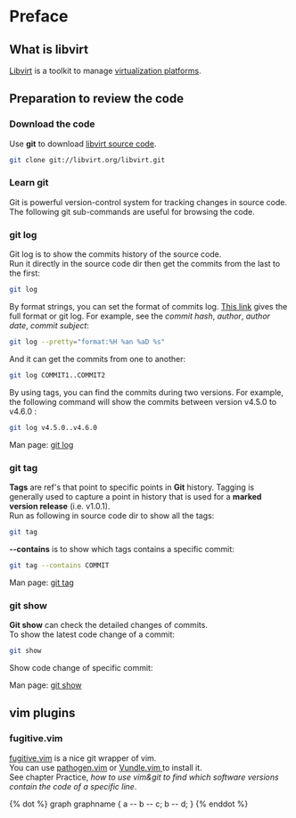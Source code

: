 # Preface
## What is libvirt
[Libvirt](https://libvirt.org/) is a toolkit to manage [virtualization platforms](https://libvirt.org/drivers.html#hypervisor). 

## Preparation to review the code
### Download the code
Use **git** to download [libvirt source code](https://libvirt.org/downloads.html#git).  
```sh
git clone git://libvirt.org/libvirt.git
```

### Learn git
Git is powerful version-control system for tracking changes in source code. 
The following git sub-commands are useful for browsing the code.
### git log
Git log is to show the commits history of the source code.  
Run it directly in the source code dir then get the commits from the last to the first:
```sh
git log
```
By format strings, you can set the format of commits log. [This link](https://devhints.io/git-log-format) 
gives the full format or git log.
For example, see the *commit hash*, *author*, *author date*, *commit subject*:
```sh
git log --pretty="format:%H %an %aD %s"
```

And it can get the commits from one to another:
```sh
git log COMMIT1..COMMIT2
```
By using tags, you can find the commits during two versions. For example, the 
following command will show the commits between version v4.5.0 to v4.6.0 :
```sh
git log v4.5.0..v4.6.0
```
  
Man page: [git log](https://git-scm.com/docs/git-log)

### git tag
**Tags** are ref's that point to specific points in **Git** history.  Tagging is generally 
used to capture a point in history that is used for a **marked version release** (i.e. v1.0.1).  
Run as following in source code dir to show all the tags:
```sh
git tag
```
**--contains** is to show which tags contains a specific commit:
```sh
git tag --contains COMMIT
```
  
Man page: [git tag](https://git-scm.com/docs/git-tag)

### git show
**Git show** can check the detailed changes of commits.  
To show the latest code change of a commit:
```sh
git show
```
Show code change of specific commit:

  
Man page: [git show](https://git-scm.com/docs/git-show)


## vim plugins
### fugitive.vim
[fugitive.vim](https://github.com/tpope/vim-fugitive) is a nice git wrapper of vim.   
You can use [pathogen.vim](https://github.com/tpope/vim-pathogen) or [Vundle.vim
](https://github.com/VundleVim/Vundle.vim) to install it.  
See chapter Practice, *how to use vim&git to find which software versions contain 
the code of a specific line*.


{% dot %}
graph graphname {
  a -- b -- c;
  b -- d;
}
{% enddot %}
